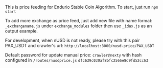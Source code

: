 This is price feeding for Endurio Stable Coin Algorithm. To start, just run `npm start`

To add more exchange as price feed, just add new file with name format: `_exchangename.js` under `exchange_modules` folder then use `_idax.js` as an output example.

For development, when nUSD is not ready, please try with this pair PAX_USDT and crawler's url: `http://localhost:3000/nusd-price/PAX_USDT`

Default password for update manual price: `crawler@nexty` with hash configured in `/routes/nusdprice.js` `dfc639c030af8bfc2566e8d9fd52cc63`